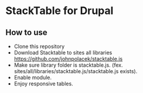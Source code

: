 # StackTable for Drupal

## How to use

* Clone this repository
* Download Stacktable to sites all libraries https://github.com/johnpolacek/stacktable.js
* Make sure library folder is stacktable.js. (fex. sites/all/libraries/stacktable.js/stacktable.js exists).
* Enable module.
* Enjoy responsive tables.

